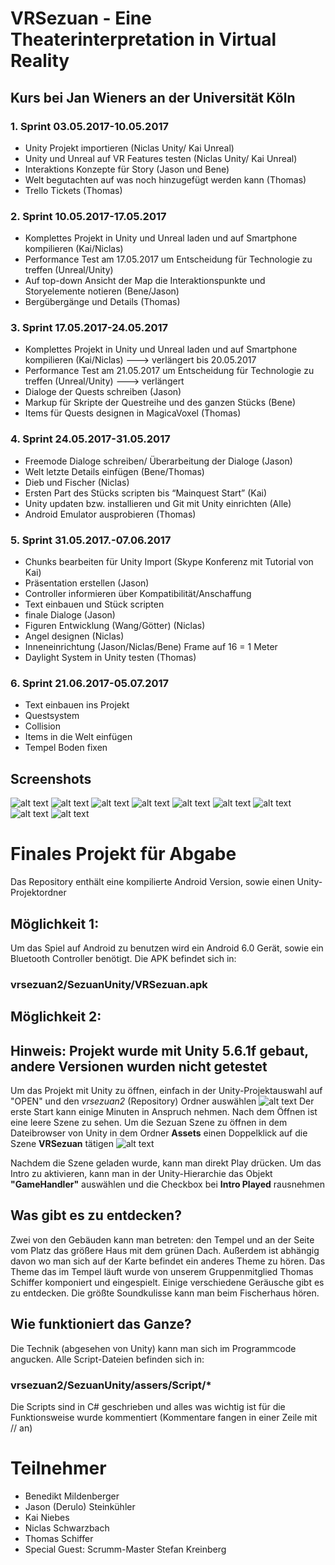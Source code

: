# VRSezuan - Eine Theaterinterpretation in Virtual Reality
## Kurs bei Jan Wieners an der Universität Köln

### 1. Sprint 03.05.2017-10.05.2017
- Unity Projekt importieren (Niclas Unity/ Kai Unreal)
- Unity und Unreal auf VR Features testen (Niclas Unity/ Kai Unreal)
- Interaktions Konzepte für Story (Jason und Bene)
- Welt begutachten auf was noch hinzugefügt werden kann (Thomas)
- Trello Tickets (Thomas)

### 2. Sprint 10.05.2017-17.05.2017
- Komplettes Projekt in Unity und Unreal laden und auf Smartphone kompilieren (Kai/Niclas)
- Performance Test am 17.05.2017 um Entscheidung für Technologie zu treffen (Unreal/Unity)
- Auf top-down Ansicht der Map die Interaktionspunkte und Storyelemente notieren (Bene/Jason)
- Bergübergänge und Details (Thomas)

### 3. Sprint 17.05.2017-24.05.2017
- Komplettes Projekt in Unity und Unreal laden und auf Smartphone kompilieren (Kai/Niclas)
	---> verlängert bis 20.05.2017
- Performance Test am 21.05.2017 um Entscheidung für Technologie zu treffen (Unreal/Unity) ---> verlängert
- Dialoge der Quests schreiben (Jason)
- Markup für Skripte der Questreihe und des ganzen Stücks (Bene)
- Items für Quests designen in MagicaVoxel (Thomas)

### 4. Sprint 24.05.2017-31.05.2017
- Freemode Dialoge schreiben/ Überarbeitung der Dialoge (Jason)
- Welt letzte Details einfügen (Bene/Thomas)
- Dieb und Fischer (Niclas)
- Ersten Part des Stücks scripten bis “Mainquest Start” (Kai)
- Unity updaten bzw. installieren und Git mit Unity einrichten (Alle)
- Android Emulator ausprobieren (Thomas) 

### 5. Sprint 31.05.2017.-07.06.2017
- Chunks bearbeiten für Unity Import (Skype Konferenz mit Tutorial von Kai)
- Präsentation erstellen (Jason)
- Controller informieren über Kompatibilität/Anschaffung
- Text einbauen und Stück scripten
- finale Dialoge (Jason)
- Figuren Entwicklung (Wang/Götter) (Niclas)
- Angel designen (Niclas)
- Inneneinrichtung (Jason/Niclas/Bene) Frame auf 16 = 1 Meter
- Daylight System in Unity testen (Thomas)

### 6. Sprint 21.06.2017-05.07.2017
- Text einbauen ins Projekt
- Questsystem
- Collision
- Items in die Welt einfügen
- Tempel Boden fixen


## Screenshots
![alt text](https://raw.githubusercontent.com/HeyItsBATMAN/vrsezuan2/master/Screens/EditorScreen.PNG "Unity Editor")
![alt text](https://raw.githubusercontent.com/HeyItsBATMAN/vrsezuan2/master/Screens/EditorUnityScriptSystem.PNG "Unity Script System und Game Handler")
![alt text](https://raw.githubusercontent.com/HeyItsBATMAN/vrsezuan2/master/Screens/Screenshot_2017-07-11-15-17-47.png "VR Intro")
![alt text](https://raw.githubusercontent.com/HeyItsBATMAN/vrsezuan2/master/Screens/Screenshot_2017-07-11-15-18-09.png "VR vor den Göttern")
![alt text](https://raw.githubusercontent.com/HeyItsBATMAN/vrsezuan2/master/Screens/Screenshot_2017-07-11-15-24-58.png "VR im Gespräch mit den Göttern")
![alt text](https://raw.githubusercontent.com/HeyItsBATMAN/vrsezuan2/master/Screens/Screenshot_2017-07-11-15-25-20.png "VR vor einem Haus")
![alt text](https://raw.githubusercontent.com/HeyItsBATMAN/vrsezuan2/master/Screens/Screenshot_2017-07-11-15-25-40.png "VR in dem Haus")
![alt text](https://raw.githubusercontent.com/HeyItsBATMAN/vrsezuan2/master/Screens/Screenshot_2017-07-11-15-26-09.png "VR auf dem Markt")
![alt text](https://raw.githubusercontent.com/HeyItsBATMAN/vrsezuan2/master/Screens/Screenshot_2017-07-11-15-26-27.png "VR vor dem Tempel")


# Finales Projekt für Abgabe

Das Repository enthält eine kompilierte Android Version, sowie einen Unity-Projektordner

## Möglichkeit 1:

Um das Spiel auf Android zu benutzen wird ein Android 6.0 Gerät, sowie ein Bluetooth Controller benötigt.
Die APK befindet sich in:

### vrsezuan2/SezuanUnity/VRSezuan.apk

## Möglichkeit 2:

## Hinweis: Projekt wurde mit Unity 5.6.1f gebaut, andere Versionen wurden nicht getestet

Um das Projekt mit Unity zu öffnen, einfach in der Unity-Projektauswahl auf "OPEN" und den *vrsezuan2* (Repository) Ordner auswählen
![alt text](https://raw.githubusercontent.com/HeyItsBATMAN/vrsezuan2/master/TutProjekt/projekt%20laden%201.png "Unity Projektmanager")
Der erste Start kann einige Minuten in Anspruch nehmen. Nach dem Öffnen ist eine leere Szene zu sehen. Um die Sezuan Szene zu öffnen in dem Dateibrowser von Unity in dem Ordner **Assets** einen Doppelklick auf die Szene **VRSezuan** tätigen
![alt text](https://raw.githubusercontent.com/HeyItsBATMAN/vrsezuan2/master/TutProjekt/projekt%20laden%202.png "Unity Szene öffnen")

Nachdem die Szene geladen wurde, kann man direkt Play drücken.
Um das Intro zu aktivieren, kann man in der Unity-Hierarchie das Objekt **"GameHandler"** auswählen und die Checkbox bei **Intro Played** rausnehmen

## Was gibt es zu entdecken?

Zwei von den Gebäuden kann man betreten: den Tempel und an der Seite vom Platz das größere Haus mit dem grünen Dach.
Außerdem ist abhängig davon wo man sich auf der Karte befindet ein anderes Theme zu hören. Das Theme das im Tempel läuft wurde von unserem Gruppenmitglied Thomas Schiffer komponiert und eingespielt.
Einige verschiedene Geräusche gibt es zu entdecken. Die größte Soundkulisse kann man beim Fischerhaus hören.

## Wie funktioniert das Ganze?

Die Technik (abgesehen von Unity) kann man sich im Programmcode angucken. Alle Script-Dateien befinden sich in:

### vrsezuan2/SezuanUnity/assers/Script/*

Die Scripts sind in C# geschrieben und alles was wichtig ist für die Funktionsweise wurde kommentiert (Kommentare fangen in einer Zeile mit // an)

# Teilnehmer
- Benedikt Mildenberger
- Jason (Derulo) Steinkühler
- Kai Niebes
- Niclas Schwarzbach
- Thomas Schiffer
- Special Guest: Scrumm-Master Stefan Kreinberg

